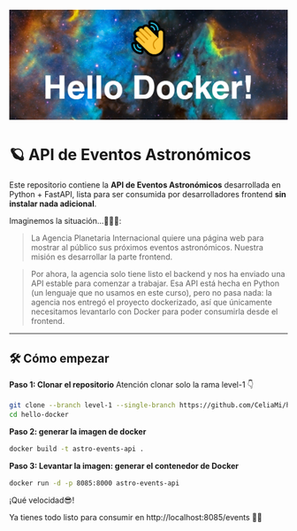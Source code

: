 <kbd><img src="./assests/hello-docker.png" ></kbd>

# 🪐 API de Eventos Astronómicos
 

Este repositorio contiene la **API de Eventos Astronómicos** desarrollada en Python + FastAPI, lista para ser consumida por desarrolladores frontend **sin instalar nada adicional**.


Imaginemos la situación...👨‍🚀💬: 
>La Agencia Planetaria Internacional quiere una página web para mostrar al público sus próximos eventos astronómicos.
Nuestra misión es desarrollar la parte frontend.

>Por ahora, la agencia solo tiene listo el backend y nos ha enviado una API estable para comenzar a trabajar.
Esa API está hecha en Python (un lenguaje que no usamos en este curso), pero no pasa nada: la agencia nos entregó el proyecto dockerizado, así que únicamente necesitamos levantarlo con Docker para poder consumirla desde el frontend.

---

## 🛠 Cómo empezar

**Paso 1: Clonar el repositorio**
Atención clonar solo la rama level-1 👇
```bash
git clone --branch level-1 --single-branch https://github.com/CeliaMi/hello-docker.git
cd hello-docker
```

**Paso 2: generar la imagen de docker**
```bash
docker build -t astro-events-api .
```

**Paso 3: Levantar la imagen: generar el contenedor de Docker**
```bash
docker run -d -p 8085:8000 astro-events-api

```
¡Qué velocidad😎!

Ya tienes todo listo para consumir en http://localhost:8085/events 🌠🌠
